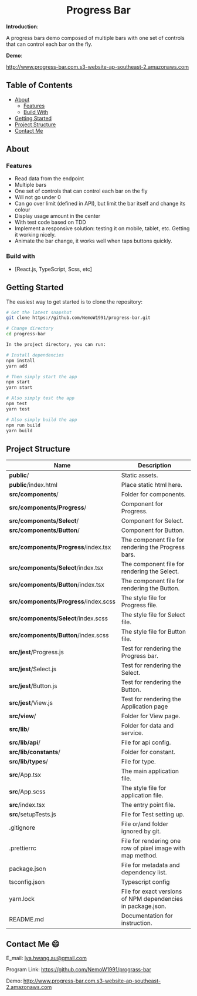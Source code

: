 # <h1 align="center">Progress Bar</h1>

**Introduction**:

A progress bars demo composed of multiple bars with one set of controls that can control each bar on the fly.

**Demo**: 

http://www.progress-bar.com.s3-website-ap-southeast-2.amazonaws.com

Table of Contents
-----------------
- [About](#about)
  - [Features](#features)
  - [Build With](#build-with)
- [Getting Started](#getting-started)
- [Project Structure](#project-structure)
- [Contact Me](#contact-me)

About
-------------

### Features

- Read data from the endpoint
- Multiple bars
- One set of controls that can control each bar on the fly
- Will not go under 0
- Can go over limit (defined in API), but limit the bar itself and change its colour
- Display usage amount in the center
- With test code based on TDD
- Implement a responsive solution: testing it on mobile, tablet, etc. Getting it working nicely.
- Animate the bar change, it works well when taps buttons quickly.

### Build with

* [React.js, TypeScript, Scss, etc]

Getting Started
---------------

The easiest way to get started is to clone the repository:

```bash
# Get the latest snapshot
git clone https://github.com/NemoW1991/progress-bar.git

# Change directory
cd progress-bar

In the project directory, you can run:

# Install dependencies
npm install
yarn add

# Then simply start the app
npm start
yarn start

# Also simply test the app
npm test
yarn test

# Also simply build the app
npm run build
yarn build
```

Project Structure
-----------------

| Name                                     | Description                                                    |
| ---------------------------------------- | -------------------------------------------------------------- |
| **public**/                              | Static assets.                                                 |
| **public**/index.html                    | Place static html here.                                        |
| **src/components**/                      | Folder for components.                                         |
| **src/components/Progress**/             | Component for Progress.                                        |
| **src/components/Select**/               | Component for Select.                                          |
| **src/components/Button**/               | Component for Button.                                          |
| **src/components/Progress**/index.tsx    | The component file for rendering the Progress bars.            |
| **src/components/Select**/index.tsx      | The component file for rendering the Select.                   |
| **src/components/Button**/index.tsx      | The component file for rendering the Button.                   |
| **src/components/Progress**/index.scss   | The style file for Progress file.                              |
| **src/components/Select**/index.scss     | The style file for Select file.                                |
| **src/components/Button**/index.scss     | The style file for Button file.                                |
| **src/jest**/Progress.js                 | Test for rendering the Progress bar.                           |
| **src/jest**/Select.js                   | Test for rendering the Select.                                 |
| **src/jest**/Button.js                   | Test for rendering the Button.                                 |
| **src/jest**/View.js                     | Test for rendering the Application page                        |
| **src/view**/                            | Folder for View page.                                          |
| **src/lib**/                             | Folder for data and service.                                   |
| **src/lib/api**/                         | File for api config.                                           |
| **src/lib/constants**/                   | Folder for constant.                                           |
| **src/lib/types**/                       | File for type.                                                 |
| **src**/App.tsx                          | The main application file.                                     |
| **src**/App.scss                         | The style file for application file.                           |
| **src**/index.tsx                        | The entry point file.                                          |
| **src**/setupTests.js                    | File for Test setting up.                                      |
| .gitignore                               | File or/and folder ignored by git.                             |
| .prettierrc                              | File for rendering one row of pixel image with map method.     |
| package.json                             | File for metadata and dependency list.                         |
| tsconfig.json                            | Typescript config                                              |
| yarn.lock                                | File for exact versions of NPM dependencies in package.json.   |
| README.md                                | Documentation for instruction.                                 |


Contact Me :smile:
---------------

E_mail: lya.hwang.au@gmail.com

Program Link: https://github.com/NemoW1991/prograss-bar

Demo: http://www.progress-bar.com.s3-website-ap-southeast-2.amazonaws.com
      